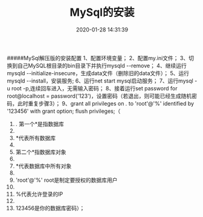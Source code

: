 ﻿---
title: MySql的安装
date: 2020-01-28 14:31:39
categories:
tags:
---
#####MySql解压版的安装配置
1、配置环境变量；
2、配置my.ini文件；
3、切换到自己MySQL根目录的bin目录下并执行mysqld --remove；
4、继续运行mysqld  --initialize-insecure，生成data文件（删除旧的data文件）；
5、运行mysqld --install，安装服务;
6、运行net start mysql启动服务；
7、运行mysql -u root -p,连续回车进入，无需输入密码；
8、接着运行set password for root@localhost = password('123')，设置密码（若退出，则可能已经生成随机密码，此时重复步骤3）；
9、grant all privileges on *.* to 'root'@'%' identified by '123456' with grant option;  flush privileges;（
1. *.* 第一个*是指数据库
1. 
1. *代表所有数据库
1. 
1. 第二个*指数据库对象
1. 
1. *代表数据库中所有对象
1. 
1.  'root'@'%' root是制定要授权的数据库用户
1. 
1. %代表允许登录的IP
1. 
1. 123456是你的数据库密码）；